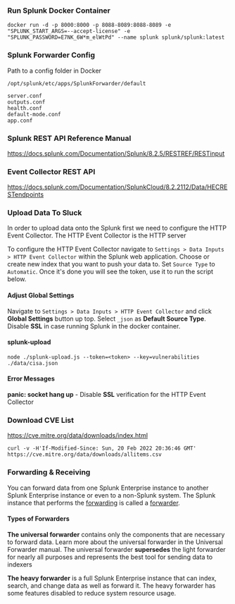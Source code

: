 ### Run Splunk Docker Container

```
docker run -d -p 8000:8000 -p 8088-8089:8088-8089 -e "SPLUNK_START_ARGS=--accept-license" -e "SPLUNK_PASSWORD=E7NK_6W*m_elWtPd" --name splunk splunk/splunk:latest
```

### Splunk Forwarder Config

Path to a config folder in Docker
```
/opt/splunk/etc/apps/SplunkForwarder/default

server.conf
outputs.conf
health.conf
default-mode.conf
app.conf
```

### Splunk REST API Reference Manual

https://docs.splunk.com/Documentation/Splunk/8.2.5/RESTREF/RESTinput

### Event Collector REST API

https://docs.splunk.com/Documentation/SplunkCloud/8.2.2112/Data/HECRESTendpoints


### Upload Data To Sluck

In order to upload data onto the Splunk first we need to configure the HTTP Event Collector. 
The HTTP Event Collector is the HTTP server 

To configure the HTTP Event Collector navigate to `Settings > Data Inputs > HTTP Event Collector` within the Splunk web application. Choose or create new index that you want to push your data to. Set `Source Type` to `Automatic`.
Once it's done you will see the token, use it to run the script below.

#### Adjust Global Settings

Navigate to `Settings > Data Inputs > HTTP Event Collector` and click **Global Settings** button up top. Select `_json` as **Default Source Type**. Disable **SSL** in case running Splunk in the docker container.

#### splunk-upload 

```
node ./splunk-upload.js --token=<token> --key=vulnerabilities ./data/cisa.json
```

#### Error Messages

**panic: socket hang up** - Disable **SSL** verification for the HTTP Event Collector


### Download CVE List

https://cve.mitre.org/data/downloads/index.html

```
curl -v -H'If-Modified-Since: Sun, 20 Feb 2022 20:36:46 GMT' https://cve.mitre.org/data/downloads/allitems.csv
```

### Forwarding & Receiving

You can forward data from one Splunk Enterprise instance to another Splunk Enterprise instance or even to a non-Splunk system. The Splunk instance that performs the [forwarding](https://docs.splunk.com/Splexicon:Forwarding) is called a [forwarder](https://docs.splunk.com/Splexicon:Forwarder).


#### Types of Forwarders

**The universal forwarder** contains only the components that are necessary to forward data. Learn more about the universal forwarder in the Universal Forwarder manual. The universal forwarder **supersedes** the light forwarder for nearly all purposes and represents the best tool for sending data to indexers

**The heavy forwarder** is a full Splunk Enterprise instance that can index, search, and change data as well as forward it. The heavy forwarder has some features disabled to reduce system resource usage.
